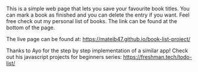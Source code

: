 This is a simple web page that lets you save your favourite book titles. 
You can mark a book as finished and you can delete the entry if you want.
Feel free check out my personal list of books. The link can be found at the bottom of the page. 

The live page can be found at: https://mateib47.github.io/book-list-project/

Thanks to Ayo for the step by step implementation of a similar app! Check out his javascript projects for beginners series: https://freshman.tech/todo-list/ 
